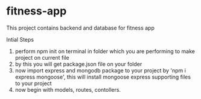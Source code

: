 # fitness-app
This project contains backend and database for fitness app 
 
 Intial Steps
 1) perform npm init on terminal in folder which you are performing to make project on current file
 2) by this you will get package.json file on your folder
 3) now import express and mongodb  package to your project by 'npm i express mongoose', this will install mongoose express supporting files to your project
 4) now begin with models, routes, contollers.
